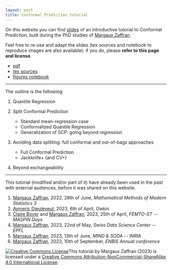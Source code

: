 ```yaml
---
layout: post
title: Conformal Prediction tutorial
---
```


On this website you can find [slides](/assets/files/cptuto.pdf) of an introductive tutorial to Conformal Prediction, built during the PhD studies of [Margaux Zaffran](https://mzaffran.github.io/).  

Feel free to re-use and adapt the slides (tex sources and notebook to reproduce images are also available): if you do, please **refer to this page and license**.  

- [pdf](/assets/files/cptuto.pdf)
- [tex sources](/assets/files/cptuto_sources.zip)
- [figures notebook](/assets/files/cptuto_notebook_illus.ipynb)

<object data=
"/assets/files/cptuto.pdf"
                width="800"
                height="500">
</object>

***

The outline is the following:  
1. Quantile Regression  

1. Split Conformal Prediction
    - Standard mean-regression case
    - Conformalized Quantile Regression
    - Generalization of SCP: going beyond regression
1. Avoiding data splitting: full conformal and out-of-bags approaches
    - Full Conformal Prediction
    - Jackknife+ (and CV+)
1. Beyond exchangeability

***

This tutorial (modified and/or part of it) have already been used in the past with external audiences, before it was shared on this website.
1. [Margaux Zaffran](https://mzaffran.github.io/), 2022, 28th of June, _Mathematical Methods of Modern Statistics 3_
1. [Aymeric Dieuleveut](http://www.cmap.polytechnique.fr/~aymeric.dieuleveut/), 2023, 6th of April, _Owkin_
1. [Claire Boyer](https://perso.lpsm.paris/~cboyer/) and [Margaux Zaffran](https://mzaffran.github.io/), 2023, 25th of April, _FEMTO-ST -- MASPIN Days_
1. [Margaux Zaffran](https://mzaffran.github.io/), 2023, 22nd of May, _Swiss Data Science Center -- EPFL_
1. [Margaux Zaffran](https://mzaffran.github.io/), 2023, 13th of June, _MIND & SODA -- INRIA_
1. [Margaux Zaffran](https://mzaffran.github.io/), 2023, 10th of September, _ENBIS Annual conference_

<a rel="license" href="http://creativecommons.org/licenses/by-nc-sa/4.0/"><img alt="Creative Commons License" style="border-width:0" src="https://i.creativecommons.org/l/by-nc-sa/4.0/88x31.png" /></a>This tutorial by Margaux Zaffran (2023) is licensed under a <a rel="license" href="http://creativecommons.org/licenses/by-nc-sa/4.0/">Creative Commons Attribution-NonCommercial-ShareAlike 4.0 International License</a>.
